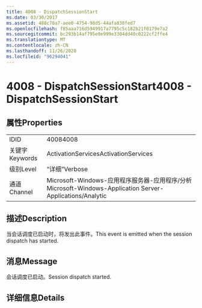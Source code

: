 ```yaml
---
title: 4008 - DispatchSessionStart
ms.date: 03/30/2017
ms.assetid: 488c78a7-aee0-4754-98d5-44afa838fed7
ms.openlocfilehash: f85aaa716d5949917a7795c5c182b21f0179e7a2
ms.sourcegitcommit: bc293b14af795e0e999e3304dd40c0222cf2ffe4
ms.translationtype: MT
ms.contentlocale: zh-CN
ms.lasthandoff: 11/26/2020
ms.locfileid: "96294041"
---
```

# <a name="4008---dispatchsessionstart"></a><span data-ttu-id="c9b85-102">4008 - DispatchSessionStart</span><span class="sxs-lookup"><span data-stu-id="c9b85-102">4008 - DispatchSessionStart</span></span>

## <a name="properties"></a><span data-ttu-id="c9b85-103">属性</span><span class="sxs-lookup"><span data-stu-id="c9b85-103">Properties</span></span>  
  
|||  
|-|-|  
|<span data-ttu-id="c9b85-104">ID</span><span class="sxs-lookup"><span data-stu-id="c9b85-104">ID</span></span>|<span data-ttu-id="c9b85-105">4008</span><span class="sxs-lookup"><span data-stu-id="c9b85-105">4008</span></span>|  
|<span data-ttu-id="c9b85-106">关键字</span><span class="sxs-lookup"><span data-stu-id="c9b85-106">Keywords</span></span>|<span data-ttu-id="c9b85-107">ActivationServices</span><span class="sxs-lookup"><span data-stu-id="c9b85-107">ActivationServices</span></span>|  
|<span data-ttu-id="c9b85-108">级别</span><span class="sxs-lookup"><span data-stu-id="c9b85-108">Level</span></span>|<span data-ttu-id="c9b85-109">“详细”</span><span class="sxs-lookup"><span data-stu-id="c9b85-109">Verbose</span></span>|  
|<span data-ttu-id="c9b85-110">通道</span><span class="sxs-lookup"><span data-stu-id="c9b85-110">Channel</span></span>|<span data-ttu-id="c9b85-111">Microsoft-Windows-应用程序服务器-应用程序/分析</span><span class="sxs-lookup"><span data-stu-id="c9b85-111">Microsoft-Windows-Application Server-Applications/Analytic</span></span>|  
  
## <a name="description"></a><span data-ttu-id="c9b85-112">描述</span><span class="sxs-lookup"><span data-stu-id="c9b85-112">Description</span></span>  

 <span data-ttu-id="c9b85-113">当会话调度已启动时，将发出此事件。</span><span class="sxs-lookup"><span data-stu-id="c9b85-113">This event is emitted when the session dispatch has started.</span></span>  
  
## <a name="message"></a><span data-ttu-id="c9b85-114">消息</span><span class="sxs-lookup"><span data-stu-id="c9b85-114">Message</span></span>  

 <span data-ttu-id="c9b85-115">会话调度已启动。</span><span class="sxs-lookup"><span data-stu-id="c9b85-115">Session dispatch started.</span></span>  
  
## <a name="details"></a><span data-ttu-id="c9b85-116">详细信息</span><span class="sxs-lookup"><span data-stu-id="c9b85-116">Details</span></span>
